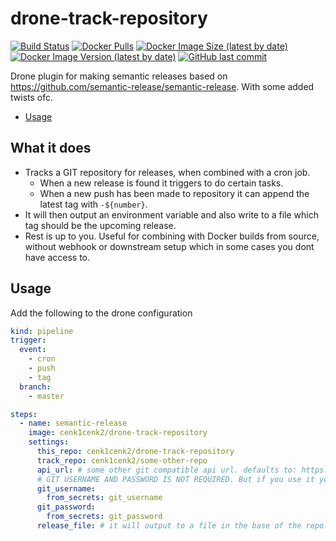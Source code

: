 # drone-track-repository

[![Build Status](https://drone.kilic.dev/api/badges/cenk1cenk2/drone-track-repository/status.svg)](https://drone.kilic.dev/cenk1cenk2/drone-track-repository) [![Docker Pulls](https://img.shields.io/docker/pulls/cenk1cenk2/drone-track-repository)](https://hub.docker.com/repository/docker/cenk1cenk2/drone-track-repository) [![Docker Image Size (latest by date)](https://img.shields.io/docker/image-size/cenk1cenk2/drone-track-repository)](https://hub.docker.com/repository/docker/cenk1cenk2/drone-track-repository) [![Docker Image Version (latest by date)](https://img.shields.io/docker/v/cenk1cenk2/drone-track-repository)](https://hub.docker.com/repository/docker/cenk1cenk2/drone-track-repository) [![GitHub last commit](https://img.shields.io/github/last-commit/cenk1cenk2/drone-track-repository)](https://github.com/cenk1cenk2/drone-track-repository)

Drone plugin for making semantic releases based on https://github.com/semantic-release/semantic-release. With some added twists ofc.

<!-- toc -->

- [Usage](#usage)

<!-- tocstop -->

## What it does

- Tracks a GIT repository for releases, when combined with a cron job.
  - When a new release is found it triggers to do certain tasks.
  - When a new push has been made to repository it can append the latest tag with `-${number}`.
- It will then output an environment variable and also write to a file which tag should be the upcoming release.
- Rest is up to you. Useful for combining with Docker builds from source, without webhook or downstream setup which in some cases you dont have access to.

## Usage

Add the following to the drone configuration

```yml
kind: pipeline
trigger:
  event:
    - cron
    - push
    - tag
  branch:
    - master

steps:
  - name: semantic-release
    image: cenk1cenk2/drone-track-repository
    settings:
      this_repo: cenk1cenk2/drone-track-repository
      track_repo: cenk1cenk2/some-other-repo
      api_url: # some other git compatible api url. defaults to: https://api.github.com
      # GIT USERNAME AND PASSWORD IS NOT REQUIRED. But if you use it you can increase your API hit limit per hour.
      git_username:
        from_secrets: git_username
      git_password:
        from_secrets: git_password
      release_file: # it will output to a file in the base of the repo. defaults to .tags
```
